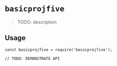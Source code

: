 # `basicprojfive`

> TODO: description

## Usage

```
const basicprojfive = require('basicprojfive');

// TODO: DEMONSTRATE API
```
